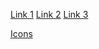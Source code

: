 [Link 1](https://dribbble.com/shots/16695095-Pok-mon-App-User-Interface)
[Link 2](https://dribbble.com/shots/17031043-Pok-dex-Application-UI-Look-Feel)
[Link 3](https://dribbble.com/shots/17031004-Pok-mon-Application-UI-Components)

[Icons](https://tabler.io/icons)
